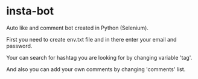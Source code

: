 # insta-bot
Auto like and comment bot created in Python (Selenium).

First you need to create env.txt file and in there enter your email and password.

Your can search for hashtag you are looking for by changing variable 'tag'.

And also you can add your own comments by changing 'comments' list.

